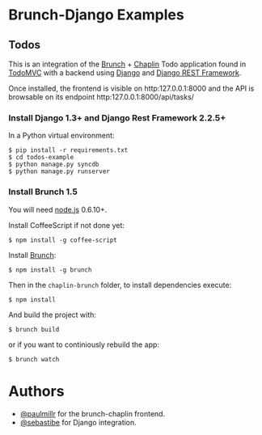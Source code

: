 # Brunch-Django Examples

## Todos

This is an integration of the [Brunch] + [Chaplin] Todo application found in [TodoMVC] with a backend using [Django] and [Django REST Framework].

Once installed, the frontend is visible on http:127.0.0.1:8000 and the API is browsable on its endpoint http:127.0.0.1:8000/api/tasks/

### Install Django 1.3+ and Django Rest Framework 2.2.5+

In a Python virtual environment:

    $ pip install -r requirements.txt
    $ cd todos-example
    $ python manage.py syncdb
    $ python manage.py runserver

### Install Brunch 1.5

You will need [node.js](http://nodejs.org/) 0.6.10+.

Install CoffeeScript if not done yet:

    $ npm install -g coffee-script

Install [Brunch]:

    $ npm install -g brunch

Then in the `chaplin-brunch` folder, to install dependencies execute:

    $ npm install
    
And build the project with:

    $ brunch build

or if you want to continiously rebuild the app:

    $ brunch watch

# Authors

 * [@paulmillr](http://paulmillr.com) for the brunch-chaplin frontend.
 * [@sebastibe](http://github.com/sebastibe) for Django integration.


[Django]: http://djangoproject.com
[Django REST Framework]: http://django-rest-framework.org/
[Brunch]: http://brunch.io/
[Chaplin]: https://github.com/chaplinjs/chaplin
[TodoMVC]: https://github.com/addyosmani/todomvc
